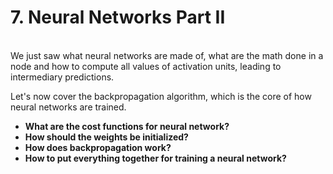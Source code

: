 # 7. Neural Networks Part II

&nbsp;  
We just saw what neural networks are made of, what are the math done in a node and how to compute all values of activation units, leading to intermediary predictions.

Let's now cover the backpropagation algorithm, which is the core of how neural networks are trained.  

* __What are the cost functions for neural network?__
* __How should the weights be initialized?__
* __How does backpropagation work?__
* __How to put everything together for training a neural network?__

